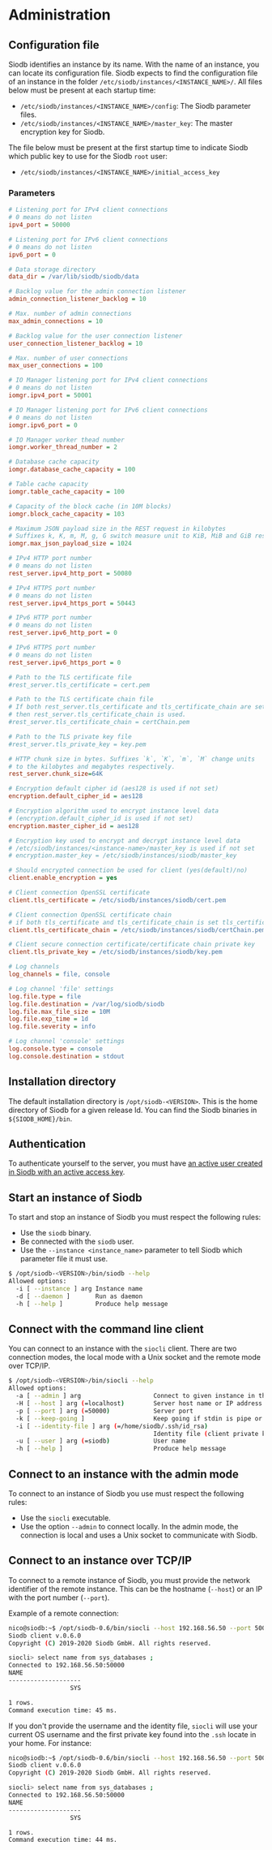 # Administration

## Configuration file

Siodb identifies an instance by its name.
With the name of an instance, you can locate its configuration file.
Siodb expects to find the configuration file of an instance in the folder
`/etc/siodb/instances/<INSTANCE_NAME>/`.
All files below must be present at each startup time:

- `/etc/siodb/instances/<INSTANCE_NAME>/config`: The Siodb parameter files.
- `/etc/siodb/instances/<INSTANCE_NAME>/master_key`: The master encryption key
  for Siodb.

The file below must be present at the first startup time to indicate Siodb which
public key to use for the Siodb `root` user:

- `/etc/siodb/instances/<INSTANCE_NAME>/initial_access_key`

### Parameters

```ini
# Listening port for IPv4 client connections
# 0 means do not listen
ipv4_port = 50000

# Listening port for IPv6 client connections
# 0 means do not listen
ipv6_port = 0

# Data storage directory
data_dir = /var/lib/siodb/siodb/data

# Backlog value for the admin connection listener
admin_connection_listener_backlog = 10

# Max. number of admin connections
max_admin_connections = 10

# Backlog value for the user connection listener
user_connection_listener_backlog = 10

# Max. number of user connections
max_user_connections = 100

# IO Manager listening port for IPv4 client connections
# 0 means do not listen
iomgr.ipv4_port = 50001

# IO Manager listening port for IPv6 client connections
# 0 means do not listen
iomgr.ipv6_port = 0

# IO Manager worker thead number
iomgr.worker_thread_number = 2

# Database cache capacity
iomgr.database_cache_capacity = 100

# Table cache capacity
iomgr.table_cache_capacity = 100

# Capacity of the block cache (in 10M blocks)
iomgr.block_cache_capacity = 103

# Maximum JSON payload size in the REST request in kilobytes
# Suffixes k, K, m, M, g, G switch measure unit to KiB, MiB and GiB respectively.
iomgr.max_json_payload_size = 1024

# IPv4 HTTP port number
# 0 means do not listen
rest_server.ipv4_http_port = 50080

# IPv4 HTTPS port number
# 0 means do not listen
rest_server.ipv4_https_port = 50443

# IPv6 HTTP port number
# 0 means do not listen
rest_server.ipv6_http_port = 0

# IPv6 HTTPS port number
# 0 means do not listen
rest_server.ipv6_https_port = 0

# Path to the TLS certificate file
#rest_server.tls_certificate = cert.pem

# Path to the TLS certificate chain file
# If both rest_server.tls_certificate and tls_certificate_chain are set,
# then rest_server.tls_certificate_chain is used.
#rest_server.tls_certificate_chain = certChain.pem

# Path to the TLS private key file
#rest_server.tls_private_key = key.pem

# HTTP chunk size in bytes. Suffixes `k`, `K`, `m`, `M` change units
# to the kilobytes and megabytes respectively.
rest_server.chunk_size=64K

# Encryption default cipher id (aes128 is used if not set)
encryption.default_cipher_id = aes128

# Encryption algorithm used to encrypt instance level data
# (encryption.default_cipher_id is used if not set)
encryption.master_cipher_id = aes128

# Encryption key used to encrypt and decrypt instance level data
# /etc/siodb/instances/<instance-name>/master_key is used if not set
# encryption.master_key = /etc/siodb/instances/siodb/master_key

# Should encrypted connection be used for client (yes(default)/no)
client.enable_encryption = yes

# Client connection OpenSSL certificate
client.tls_certificate = /etc/siodb/instances/siodb/cert.pem

# Client connection OpenSSL certificate chain
# if both tls_certificate and tls_certificate_chain is set tls_certificate_chain is used
client.tls_certificate_chain = /etc/siodb/instances/siodb/certChain.pem

# Client secure connection certificate/certificate chain private key
client.tls_private_key = /etc/siodb/instances/siodb/key.pem

# Log channels
log_channels = file, console

# Log channel 'file' settings
log.file.type = file
log.file.destination = /var/log/siodb/siodb
log.file.max_file_size = 10M
log.file.exp_time = 1d
log.file.severity = info

# Log channel 'console' settings
log.console.type = console
log.console.destination = stdout
```

## Installation directory

The default installation directory is `/opt/siodb-<VERSION>`.
This is the home directory of Siodb for a given release Id.
You can find the Siodb binaries in `${SIODB_HOME}/bin`.

## Authentication

To authenticate yourself to the server, you must have [an active user created
in Siodb with an active access key](users.md).

## Start an instance of Siodb

To start and stop an instance of Siodb you must respect the following rules:

- Use the `siodb` binary.
- Be connected with the `siodb` user.
- Use the `--instance <instance_name>` parameter to tell Siodb which parameter
  file it must use.

```bash
$ /opt/siodb-<VERSION>/bin/siodb --help
Allowed options:
  -i [ --instance ] arg Instance name
  -d [ --daemon ]       Run as daemon
  -h [ --help ]         Produce help message
```

## Connect with the command line client

You can connect to an instance with the `siocli` client. There are two connection
modes, the local mode with a Unix socket and the remote mode over TCP/IP.

```bash
$ /opt/siodb-<VERSION>/bin/siocli --help
Allowed options:
  -a [ --admin ] arg                    Connect to given instance in the admin mode
  -H [ --host ] arg (=localhost)        Server host name or IP address
  -p [ --port ] arg (=50000)            Server port
  -k [ --keep-going ]                   Keep going if stdin is pipe or file and error occurred
  -i [ --identity-file ] arg (=/home/siodb/.ssh/id_rsa)
                                        Identity file (client private key)
  -u [ --user ] arg (=siodb)            User name
  -h [ --help ]                         Produce help message
```

## Connect to an instance with the admin mode

To connect to an instance of Siodb you use must respect the following rules:

- Use the `siocli` executable.
- Use the option `--admin` to connect locally. In the admin mode, the connection
is local and uses a Unix socket to communicate with Siodb.

## Connect to an instance over TCP/IP

To connect to a remote instance of Siodb, you must provide the network identifier
of the remote instance. This can be the hostname (`--host`) or an IP with the
port number (`--port`).

Example of a remote connection:

```bash
nico@siodb:~$ /opt/siodb-0.6/bin/siocli --host 192.168.56.50 --port 50000 --user nico --identity-file .ssh/id_rsa
Siodb client v.0.6.0
Copyright (C) 2019-2020 Siodb GmbH. All rights reserved.

siocli> select name from sys_databases ;
Connected to 192.168.56.50:50000
NAME
--------------------
                 SYS

1 rows.
Command execution time: 45 ms.
```

If you don't provide the username and the identity file, `siocli` will use your current
OS username and the first private key found into the `.ssh` locate in your home. For instance:

```bash
nico@siodb:~$ /opt/siodb-0.6/bin/siocli --host 192.168.56.50 --port 50000
Siodb client v.0.6.0
Copyright (C) 2019-2020 Siodb GmbH. All rights reserved.

siocli> select name from sys_databases ;
Connected to 192.168.56.50:50000
NAME
--------------------
                 SYS

1 rows.
Command execution time: 44 ms.
```

